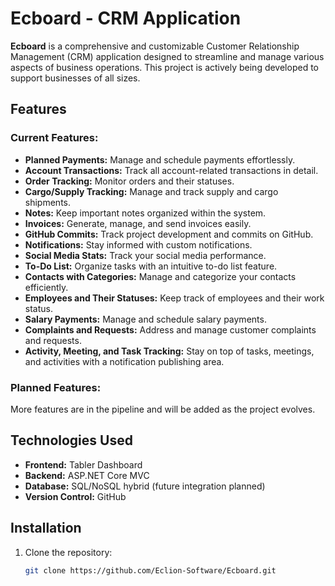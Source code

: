 # Ecboard - CRM Application

**Ecboard** is a comprehensive and customizable Customer Relationship Management (CRM) application designed to streamline and manage various aspects of business operations. This project is actively being developed to support businesses of all sizes.

## Features

### Current Features:
- **Planned Payments:** Manage and schedule payments effortlessly.
- **Account Transactions:** Track all account-related transactions in detail.
- **Order Tracking:** Monitor orders and their statuses.
- **Cargo/Supply Tracking:** Manage and track supply and cargo shipments.
- **Notes:** Keep important notes organized within the system.
- **Invoices:** Generate, manage, and send invoices easily.
- **GitHub Commits:** Track project development and commits on GitHub.
- **Notifications:** Stay informed with custom notifications.
- **Social Media Stats:** Track your social media performance.
- **To-Do List:** Organize tasks with an intuitive to-do list feature.
- **Contacts with Categories:** Manage and categorize your contacts efficiently.
- **Employees and Their Statuses:** Keep track of employees and their work status.
- **Salary Payments:** Manage and schedule salary payments.
- **Complaints and Requests:** Address and manage customer complaints and requests.
- **Activity, Meeting, and Task Tracking:** Stay on top of tasks, meetings, and activities with a notification publishing area.

### Planned Features:
More features are in the pipeline and will be added as the project evolves.

## Technologies Used
- **Frontend:** Tabler Dashboard
- **Backend:** ASP.NET Core MVC
- **Database:** SQL/NoSQL hybrid (future integration planned)
- **Version Control:** GitHub

## Installation

1. Clone the repository:
   ```bash
   git clone https://github.com/Eclion-Software/Ecboard.git
